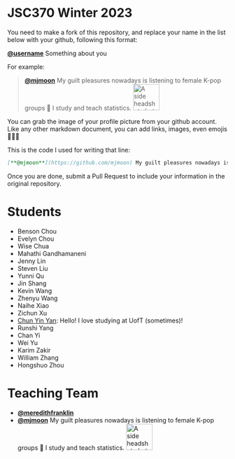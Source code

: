 # JSC370 Winter 2023

You need to make a fork of this repository, and replace your name in the list below with your github, following this format:

[**@username**]() Something about you

For example:

> [**@mjmoon**](https://github.com/mjmoon) My guilt pleasures nowadays is listening to female K-pop groups 🎵 I study and teach statistics. <img src="https://avatars.githubusercontent.com/u/18671161?s=400&v=4" alt="A side headshot photo in black and white of Michael" width="60px">  


You can grab the image of your profile picture from your github account. Like any other markdown document, you can add links, images, even emojis 🍋🍰🐸

This is the code I used for writing that line:

```md
[**@mjmoon**](https://github.com/mjmoon) My guilt pleasures nowadays is listening to female K-pop groups 🎵 I study and teach statistics. <img src="https://avatars.githubusercontent.com/u/18671161?s=400&v=4" alt="A side headshot photo in black and white of Michael" width="60px">
```

Once you are done, submit a Pull Request to include your information in the original repository.

# Students


- Benson Chou
- Evelyn Chou
- Wise Chua
- Mahathi Gandhamaneni
- Jenny Lin
- Steven Liu
- Yunni Qu
- Jin Shang
- Kevin Wang
- Zhenyu Wang
- Naihe Xiao
- Zichun Xu
- [Chun Yin Yan](https://github.com/Tyler-CY): Hello! I love studying at UofT (sometimes)!
- Runshi Yang
- Chan Yi
- Wei Yu
- Karim Zakir
- William Zhang
- Hongshuo Zhou


# Teaching Team

- [**@meredithfranklin**](https://github.com/meredithfranklin)
- [**@mjmoon**](https://github.com/mjmoon) My guilt pleasures nowadays is listening to female K-pop groups 🎵 I study and teach statistics. <img src="https://avatars.githubusercontent.com/u/18671161?s=400&v=4" alt="A side headshot photo in black and white of Michael" width="60px">


